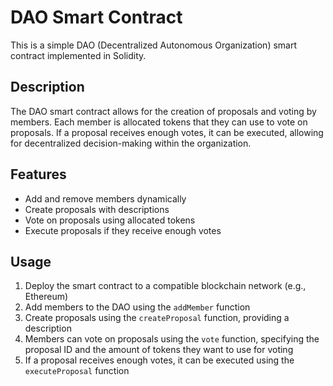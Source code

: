 # DAO Smart Contract

This is a simple DAO (Decentralized Autonomous Organization) smart contract implemented in Solidity.

## Description

The DAO smart contract allows for the creation of proposals and voting by members. Each member is allocated tokens that they can use to vote on proposals. If a proposal receives enough votes, it can be executed, allowing for decentralized decision-making within the organization.

## Features

- Add and remove members dynamically
- Create proposals with descriptions
- Vote on proposals using allocated tokens
- Execute proposals if they receive enough votes

## Usage

1. Deploy the smart contract to a compatible blockchain network (e.g., Ethereum)
2. Add members to the DAO using the `addMember` function
3. Create proposals using the `createProposal` function, providing a description
4. Members can vote on proposals using the `vote` function, specifying the proposal ID and the amount of tokens they want to use for voting
5. If a proposal receives enough votes, it can be executed using the `executeProposal` function
